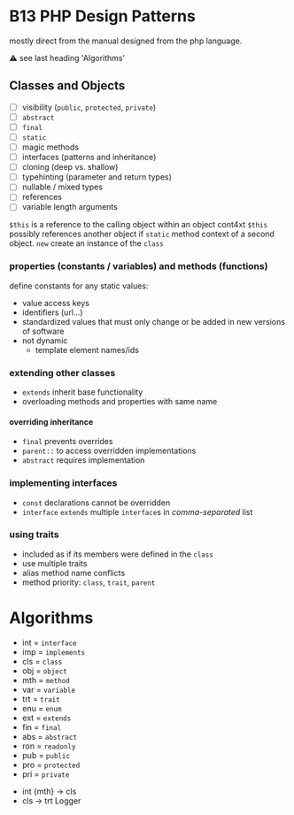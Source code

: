 # B13 PHP Design Patterns

mostly direct from the manual designed from the php language.

⚠️ see last heading 'Algorithms'


## Classes and Objects

- [ ] visibility (`public`, `protected`, `private`)
- [ ] `abstract`
- [ ] `final`
- [ ] `static`
- [ ] magic methods
- [ ] interfaces (patterns and inheritance)
- [ ] cloning (deep vs. shallow)
- [ ] typehinting (parameter and return types)
- [ ] nullable / mixed types
- [ ] references
- [ ] variable length arguments

`$this` is a reference to the calling object within an object cont4xt
`$this` possibly references another object if `static` method context of a second object.
`new` create an instance of the `class`


### properties (constants / variables) and methods (functions)

define constants for any static values:
- value access keys
- identifiers (url...)
- standardized values that must only change or be added in new versions of software
- not dynamic
  - template element names/ids


### extending other classes

- `extends` inherit base functionality
- overloading methods and properties with same name


#### overriding inheritance

- `final` prevents overrides
- `parent::` to access overridden implementations
- `abstract` requires implementation


### implementing interfaces

- `const` declarations cannot be overridden
- `interface` `extends` multiple `interface`s in _comma-separated_ list


### using traits

- included as if its members were defined in the `class`
- use multiple traits
- alias method name conflicts
- method priority: `class`, `trait`, `parent`


# Algorithms

* int = `interface`
* imp = `implements`
* cls = `class`
* obj = `object`
* mth = `method`
* var = `variable`
* trt = `trait`
* enu = `enum`
* ext = `extends`
* fin = `final`
* abs = `abstract`
* ron = `readonly`
* pub = `public`
* pro = `protected`
* pri = `private`

- int {mth} -> cls
- cls -> trt Logger

